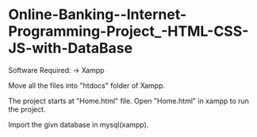 # Online-Banking--Internet-Programming-Project_-HTML-CSS-JS-with-DataBase

Software Required:
   -> Xampp
   
 Move all the files into "htdocs" folder of Xampp. 
 
 The project starts at "Home.html" file. Open "Home.html" in xampp to run the project. 
 
 Import the givn database in mysql(xampp).
